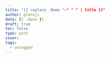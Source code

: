 ```yaml
---
title: "{{ replace .Name "-" " " | title }}"
author: glennji
date: {{ .Date }}
draft: true
toc: false
type: post
cover:
tags:
  - untagged
---
```

